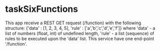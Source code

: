 # taskSixFunctions

This app receive a REST GET request (/function) with the following structure:
{'data' : [1, 2, 3, 4, 5], 'rule' : ['a','b','c','d','e','f']}
where 'data' - a list of numbers (float, int) of undefined length, 'rule' - a list (sequence) of rules to be executed upon the 'data' list.
This service have one end-point '/function'.
